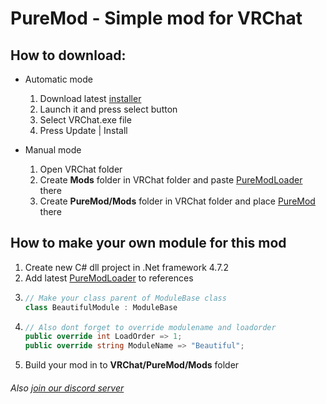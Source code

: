 # PureMod - Simple mod for VRChat

## How to download:

- Automatic mode
  1. Download latest [installer](https://github.com/PureFoxCore/PureMod/releases/latest/download/PureModInstaller.exe)
  2. Launch it and press select button
  3. Select VRChat.exe file
  4. Press Update | Install

- Manual mode
  1. Open VRChat folder
  2. Create **Mods** folder in VRChat folder and paste [PureModLoader](https://github.com/PureFoxCore/PureMod/releases/latest/download/PureModLoader.dll) there
  3. Create **PureMod/Mods** folder in VRChat folder and place [PureMod](https://github.com/PureFoxCore/PureMod/releases/latest/download/PureMod.dll) there
     

## How to make your own module for this mod

1. Create new C# dll project in .Net framework 4.7.2
2. Add latest [PureModLoader](https://github.com/PureFoxCore/PureMod/releases/latest/download/PureModLoader.dll) to references
3. ```csharp
   // Make your class parent of ModuleBase class
   class BeautifulModule : ModuleBase
   ```
4. ```csharp
   // Also dont forget to override modulename and loadorder
   public override int LoadOrder => 1;
   public override string ModuleName => "Beautiful";
   ```
5. Build your mod in to **VRChat/PureMod/Mods** folder

###### Also [join our discord server](https://discord.gg/VCbeWNW)